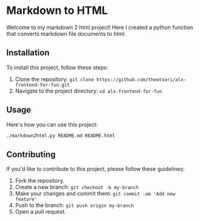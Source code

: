 # Markdown to HTML

Welcome to my markdown 2 html project! Here I created a python function that converts markdown file documents to html.

## Installation

To install this project, follow these steps:

1. Clone the repository: `git clone https://github.com/theotsori/alx-frontend-for-fun.git`
2. Navigate to the project directory: `cd alx-frontend-for-fun`

## Usage

Here's how you can use this project:
```bash
./markdown2html.py README.md README.html
```

## Contributing

If you'd like to contribute to this project, please follow these guidelines:

1. Fork the repository.
2. Create a new branch: `git checkout -b my-branch`
3. Make your changes and commit them: `git commit -am 'Add new feature'`
4. Push to the branch: `git push origin my-branch`
5. Open a pull request.